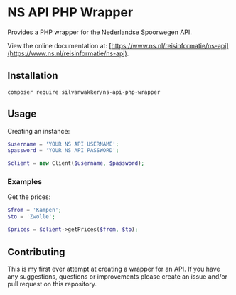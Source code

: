# NS API PHP Wrapper

Provides a PHP wrapper for the Nederlandse Spoorwegen API.

View the online documentation at: [https://www.ns.nl/reisinformatie/ns-api](https://www.ns.nl/reisinformatie/ns-api).

## Installation

`composer require silvanwakker/ns-api-php-wrapper`

## Usage

Creating an instance:

```php
$username = 'YOUR NS API USERNAME';
$password = 'YOUR NS API PASSWORD';

$client = new Client($username, $password);
```

### Examples

Get the prices:

```php
$from = 'Kampen';
$to = 'Zwolle';

$prices = $client->getPrices($from, $to);
```

## Contributing

This is my first ever attempt at creating a wrapper for an API. If you have any suggestions, questions or improvements please create an issue and/or pull request on this repository.
